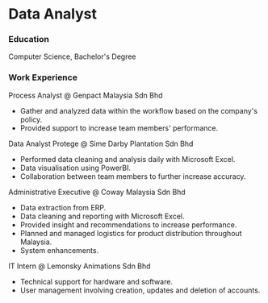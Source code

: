 # Data Analyst

### Education
Computer Science, Bachelor's Degree

### Work Experience
Process Analyst @ Genpact Malaysia Sdn Bhd
- Gather and analyzed data within the workflow based on the company's policy.
- Provided support to increase team members' performance.

Data Analyst Protege @ Sime Darby Plantation Sdn Bhd
- Performed data cleaning and analysis daily with Microsoft Excel.
- Data visualisation using PowerBI.
- Collaboration between team members to further increase accuracy.

Administrative Executive @ Coway Malaysia Sdn Bhd
- Data extraction from ERP.
- Data cleaning and reporting with Microsoft Excel.
- Provided insight and recommendations to increase performance.
- Planned and managed logistics for product distribution throughout Malaysia.
- System enhancements.

IT Intern @ Lemonsky Animations Sdn Bhd
- Technical support for hardware and software.
- User management involving creation, updates and deletion of accounts.

